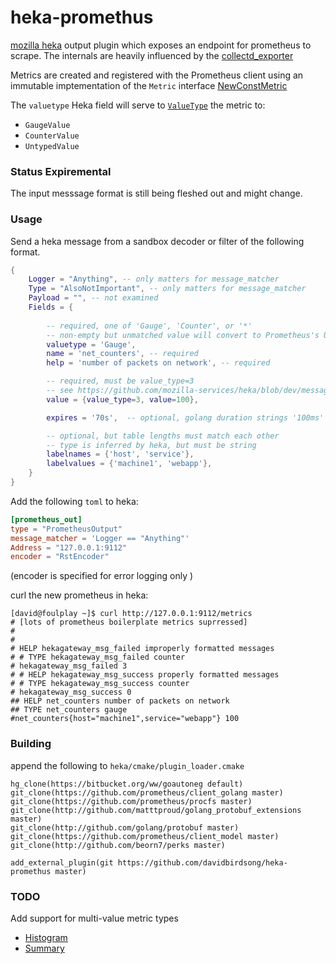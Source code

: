 # heka-promethus

[mozilla heka](https://github.com/mozilla-services/heka) output plugin which exposes an endpoint for prometheus to scrape. The internals are heavily influenced by the [collectd_exporter](https://github.com/prometheus/collectd_exporter)

Metrics are created and registered with the Prometheus client using an immutable imptementation of the ```Metric``` interface [NewConstMetric](http://godoc.org/github.com/prometheus/client_golang/prometheus#NewConstMetric)

The ```valuetype``` Heka field will serve to [```ValueType```](http://godoc.org/github.com/prometheus/client_golang/prometheus#ValueType) the metric to: 
- ```GaugeValue```
- ```CounterValue```
-  ```UntypedValue```

### Status Expiremental
The input messsage format is still being fleshed out and might change.

### Usage
Send a heka message from a sandbox decoder or filter of the following format.

```lua
{
	Logger = "Anything", -- only matters for message_matcher
	Type = "AlsoNotImportant", -- only matters for message_matcher
	Payload = "", -- not examined 
	Fields = {
		
		-- required, one of 'Gauge', 'Counter', or '*' 
		-- non-empty but unmatched value will convert to Prometheus's UntypedValue
		valuetype = 'Gauge', 
		name = 'net_counters', -- required
		help = 'number of packets on network', -- required

		-- required, must be value_type=3 
		-- see https://github.com/mozilla-services/heka/blob/dev/message/message.proto#L23
		value = {value_type=3, value=100}, 

		expires = '70s',  -- optional, golang duration strings '100ms' etc..

		-- optional, but table lengths must match each other
		-- type is inferred by heka, but must be string
		labelnames = {'host', 'service'},  
		labelvalues = {'machine1', 'webapp'},
	}
}

```

Add the following ```toml``` to heka:
```toml
[prometheus_out]
type = "PrometheusOutput"
message_matcher = 'Logger == "Anything"'
Address = "127.0.0.1:9112"
encoder = "RstEncoder"

```
(encoder is specified for error logging only )


curl the new prometheus in heka:
```
[david@foulplay ~]$ curl http://127.0.0.1:9112/metrics  
# [lots of prometheus boilerplate metrics suprressed]
#
#
# HELP hekagateway_msg_failed improperly formatted messages
# # TYPE hekagateway_msg_failed counter
# hekagateway_msg_failed 3
# # HELP hekagateway_msg_success properly formatted messages
# # TYPE hekagateway_msg_success counter
# hekagateway_msg_success 0
## HELP net_counters number of packets on network
## TYPE net_counters gauge
#net_counters{host="machine1",service="webapp"} 100
```
### Building
append the following to ```heka/cmake/plugin_loader.cmake```
```
hg_clone(https://bitbucket.org/ww/goautoneg default)
git_clone(https://github.com/prometheus/client_golang master)
git_clone(https://github.com/prometheus/procfs master)
git_clone(http://github.com/matttproud/golang_protobuf_extensions master)
git_clone(http://github.com/golang/protobuf master)
git_clone(https://github.com/prometheus/client_model master)
git_clone(http://github.com/beorn7/perks master)

add_external_plugin(git https://github.com/davidbirdsong/heka-promethus master)
```
### TODO
Add support for multi-value metric types
-  [Histogram](http://godoc.org/github.com/prometheus/client_golang/prometheus#NewConstHistogram)
-  [Summary](http://godoc.org/github.com/prometheus/client_golang/prometheus#NewConstSummary)
